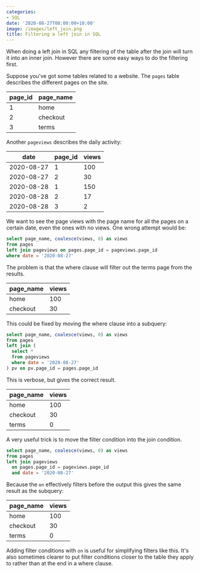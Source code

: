 ```yaml
---
categories:
- SQL
date: '2020-08-27T08:00:00+10:00'
image: /images/left_join.png
title: Filtering a left join in SQL
---
```


When doing a left join in SQL any filtering of the table after the join will turn it into an inner join.
However there are some easy ways to do the filtering first.

Suppose you've got some tables related to a website.
The `pages` table describes the different pages on the site.

| page_id | page_name |
|---------|-----------|
| 1       | home      |
| 2       | checkout  |
| 3       | terms     |

Another `pageviews` describes the daily activity:

| date       | page_id | views |
|------------|---------|-------|
| 2020-08-27 | 1       | 100   |
| 2020-08-27 | 2       | 30    |
| 2020-08-28 | 1       | 150   |
| 2020-08-28 | 2       | 17    |
| 2020-08-28 | 3       | 2     |

We want to see the page views with the page name for all the pages on a certain date, even the ones with no views.
One wrong attempt would be:

```sql
select page_name, coalesce(views, 0) as views
from pages
left join pageviews on pages.page_id = pageviews.page_id
where date = '2020-08-27'
```

The problem is that the where clause will filter out the terms page from the results.

| page_name | views |
|-----------|-------|
| home      | 100   |
| checkout  | 30    |

This could be fixed by moving the where clause into a subquery:

```sql
select page_name, coalesce(views, 0) as views
from pages
left join (
  select *
  from pageviews
  where date = '2020-08-27'
) pv on pv.page_id = pages.page_id
```

This is verbose, but gives the correct result.

| page_name | views |
|-----------|-------|
| home      | 100   |
| checkout  | 30    |
| terms     | 0     |

A very useful trick is to move the filter condition into the join condition.

```sql
select page_name, coalesce(views, 0) as views
from pages
left join pageviews
  on pages.page_id = pageviews.page_id
  and date = '2020-08-27'
```

Because the `on` effectively filters before the output this gives the same result as the subquery:

| page_name | views |
|-----------|-------|
| home      | 100   |
| checkout  | 30    |
| terms     | 0     |

Adding filter conditions with `on` is useful for simplifying filters like this.
It's also sometimes clearer to put filter conditions closer to the table they apply to rather than at the end in a where clause.